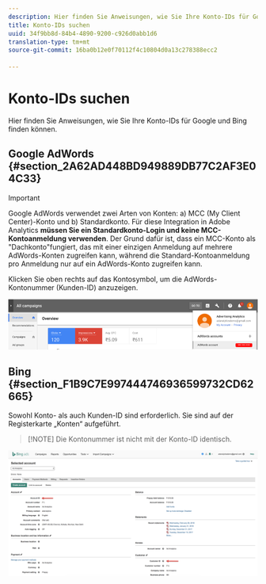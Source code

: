 ```yaml
---
description: Hier finden Sie Anweisungen, wie Sie Ihre Konto-IDs für Google und Bing finden können.
title: Konto-IDs suchen
uuid: 34f9bb8d-84b4-4890-9200-c926d0abb1d6
translation-type: tm+mt
source-git-commit: 16ba0b12e0f70112f4c10804d0a13c278388ecc2

---
```



# Konto-IDs suchen

Hier finden Sie Anweisungen, wie Sie Ihre Konto-IDs für Google und Bing finden können.

## Google AdWords {#section_2A62AD448BD949889DB77C2AF3E04C33}

>[!IMPORTANT]
>
>Google AdWords verwendet zwei Arten von Konten: a) MCC (My Client Center)-Konto und b) Standardkonto. Für diese Integration in Adobe Analytics **müssen Sie ein Standardkonto-Login und keine MCC-Kontoanmeldung verwenden**. Der Grund dafür ist, dass ein MCC-Konto als "Dachkonto"fungiert, das mit einer einzigen Anmeldung auf mehrere AdWords-Konten zugreifen kann, während die Standard-Kontoanmeldung pro Anmeldung nur auf ein AdWords-Konto zugreifen kann.

Klicken Sie oben rechts auf das Kontosymbol, um die AdWords-Kontonummer (Kunden-ID) anzuzeigen.

![](assets/google_account.png)

## Bing {#section_F1B9C7E997444746936599732CD62665}

Sowohl Konto- als auch Kunden-ID sind erforderlich. Sie sind auf der Registerkarte „Konten“ aufgeführt.

> [!NOTE] Die Kontonummer ist nicht mit der Konto-ID identisch.

![](assets/bing_id.png)
